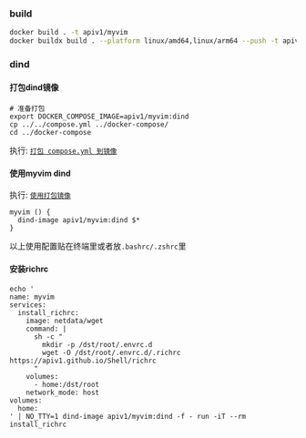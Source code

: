 ### build

```bash
docker build . -t apiv1/myvim
docker buildx build . --platform linux/amd64,linux/arm64 --push -t apiv1/myvim
```

### dind

#### 打包dind镜像

```shell
# 准备打包
export DOCKER_COMPOSE_IMAGE=apiv1/myvim:dind
cp ../../compose.yml ../docker-compose/
cd ../docker-compose
```

执行: [`打包 compose.yml 到镜像`](../docker-compose/README.md#打包配置到镜像-示例)

#### 使用myvim dind

执行: [`使用打包镜像`](../docker-compose/README.md#dind-image)

```shell
myvim () {
  dind-image apiv1/myvim:dind $*
}
```

以上使用配置贴在终端里或者放```.bashrc/.zshrc```里

#### 安装richrc
```shell
echo '
name: myvim
services:
  install_richrc:
    image: netdata/wget
    command: |
      sh -c "
        mkdir -p /dst/root/.envrc.d
        wget -O /dst/root/.envrc.d/.richrc https://apiv1.github.io/Shell/richrc
      "
    volumes:
      - home:/dst/root
    network_mode: host
volumes:
  home:
' | NO_TTY=1 dind-image apiv1/myvim:dind -f - run -iT --rm install_richrc
```